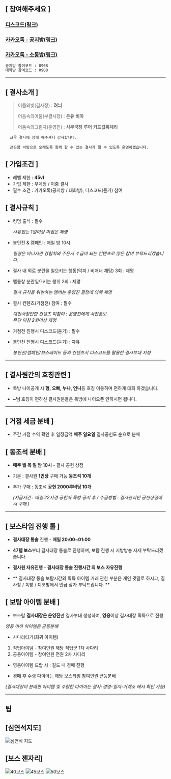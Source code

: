 ## [ **참여해주세요** ]

### [디스코드(링크)](https://discord.gg/c8YZK9Ep3w)

### [카카오톡 - 공지방(링크)](https://open.kakao.com/o/gmqsV1cf)

### [카카오톡 - 소통방(링크)](https://open.kakao.com/o/gnS4Uycf)

```sh
공지방 참여코드 : 0908
대화방 참여코드 : 0908
```

---

## [ **결사소개** ]

> 어둠의빛(결사장) : **려늬**
>
> 어둠속의어둠(부결사장) : **은유** **비아**
>
> 어둠속의그림자(운영진) : **사무국장** **루어** **카드값줘체리**

```
  크루 결사에 함께 해주셔서 감사합니다.

  끈끈함 바탕으로 오래도록 함께 할 수 있는 결사가 될 수 있도록 운영하겠습니다.
```

## [ **가입조건** ]

- 레벨 제한 : **45vl**
- 가입 제한 : 부계정 / 이중 결사
- 필수 조건 : 카카오톡(공지방 / 대화방), 디스코드(듣기) 참여 
 
## [ **결사규칙** ]

- 킹덤 출석 : 필수

  _사유없는 1일이상 미접은 제명_

- 봉인전 & 캠페인 : 매일 밤 10시 

  _필참은 아니지만 경험치와 주문서 수급이 되는 컨텐츠로 많은 참여 부탁드리겠습니다._<br />
 
- 결사 내 외로 분란을 일으키는 행동(막피 / 비매너 채팅) 3회 : 제명

- 렐름창 분란일으키는 행위 2회 : 제명

  _결사 규칙을 위반하는 멤버는 운영진 결정에 의해 제명_

- 결사 컨텐츠(거점전) 참여 : 필수

  _개인사정인한 컨텐츠 미참여 : 운영진에게 사전통보_<br />
  _무단 미참 2회이상 제명_

- 거점전 진행시 디스코드(듣기) : 필수
- 봉인전 진행시 디스코드(듣기) : 자유

  _봉인전/캠페인/보스레이드 등의 컨텐츠시 디스코드를 활용한 결사부대 지향_<br />
  
---
  
## [ **결사원간의 호칭관련** ]

- 톡방 나이공개 시 **형, 오빠, 누나, 언니**등 호칭 이용하며 편하게 대화 하겠습니다.

- **~님** 호칭이 편하신 결사원분들은 톡방에 나이오픈 안하시면 됩니다.
 
 ---
 
## [ **거점 세금 분배** ]

- 주간 거점 수익 확인 후 일정금액 **매주 일요일** 결사공헌도 순으로 분배

## [ **동조석 분배** ]

- **매주 월 목 일 밤 10시** - 결사 공헌 상점 

- 기본 : 결사원 **1인당** 구매 가능 **동조석 10개** 

- 추가 구매 : 동조석 **공헌 2000루비당 10개**

  _(지급시간 : 매일 22시경 공헌자 톡방 공지 후 / 수급방법 : 결사관리인 공헌상점에서 구매 )_<br />

---

## [ **보스타임 진행 룰** ]  

- **결사대장 통솔** 진행 - **매일 20:00~01:00** 

- **47렙 보스**부터 결사대장 통솔로 진행하며, 보탐 진행 시 지방방송 자제 부탁드리겠습니다.

- **결사원 자유진행** - **결사대장 통솔 진행시간 외 보스 자유진행**

- ** 결사대장 통솔 보탐시간외 획득 아이템 거래 관한 부분은 개인 귓말로 하시고, 결사창 / 톡방 / 디코방에서 언급 삼가 부탁드립니다. **




## [ **보탐 아이템 분배** ]  

- 보스탐 **결사대장은 운영진**만 결사부대 생성하여, **영웅**이상 결사대장 획득으로 진행

 _영웅 이하 아이템은 균등분배_<br />

- 사다리타기(희귀 아이템)

1. 직업아이템 - 참여인원 해당 직업군 1차 사다리
2. 공용아이템 - 참여인원 전원 2차 사다리
 
- 영웅아이템 드랍 시 : 길드 내 경매 진행
 
- 경매 후 수령 다이아는 해당 보스타임 참여인원 균등분배 

 _(결사대장이 분배한 아이템 및 수령한 다이아는 결사-경영-일지-거래소 에서 확인 가능)_<br />

---

## 팁

## [심연석지도]
![심연석 지도](https://user-images.githubusercontent.com/91187660/233033778-e0d04c01-053c-41b9-83b9-ca0ca36668f4.png)

## [보스 젠자리]
![40보스](https://user-images.githubusercontent.com/91187660/233033789-db6f36d3-a3a4-4792-8c85-b8f927222311.png)
![45보스](https://user-images.githubusercontent.com/91187660/233033796-69cbd35f-3e64-4b15-8024-25a052300ed9.png)
![50보스](https://user-images.githubusercontent.com/91187660/233033803-a4c18c47-1db4-47af-afa9-5c3a29f741d4.png)
